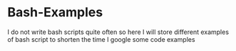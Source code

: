 # Bash-Examples

I do not write bash scripts quite often so here I will store different examples of bash script to shorten the time I google some code examples
